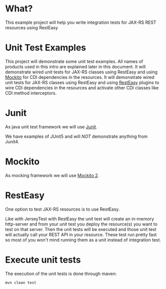 # What?

This example project will help you write integration tests for JAX-RS REST resources using RestEasy

# Unit Test Examples

This project will demonstrate some unit test examples. All names of products used in this intro are explained later in this document.
It will demonstrate wired unit tests for JAX-RS classes using RestEasy and using [Mockito](#Mockito) for CDI dependencies in the resources.
It will demonstrate wired unit tests for JAX-RS classes using RestEasy and using [RestEasy](#RestEasy) plugins to wire CDI dependencies in the resources
and activate other CDI classes like CDI method interceptors.

# Junit

As java unit test framework we will use [Junit](https://junit.org/).

We have examples of JUnit5 and will *NOT* demonstrate anything from Junit4.

<a name="Mockito"></a>
# Mockito

As mocking framework we will use [Mockito 2](https://site.mockito.org).

<a name="RestEasy"></a>
# RestEasy

One option to test JAX-RS resources is to use RestEasy. 

Like with JerseyTest with RestEasy the unit test will create an in-memory http-server and from your unit test
you deploy the resource(s) you want to test on that server. Then the unit tests will be executed and those
unit test will actually call your REST API in your resource. These test run pretty fast so most of you won't
mind running them as a unit instead of integration test.

# Execute unit tests

The execution of the unit tests is done through maven:

```mvn clean test```
